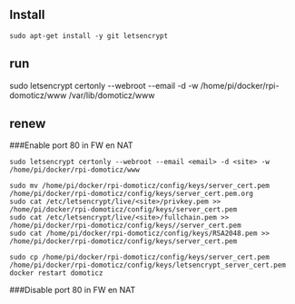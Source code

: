 ## Install
```
sudo apt-get install -y git letsencrypt

```

## run

sudo letsencrypt certonly --webroot --email <email> -d <site> -w /home/pi/docker/rpi-domoticz/www
/var/lib/domoticz/www



## renew

###Enable port 80 in FW en NAT
```
sudo letsencrypt certonly --webroot --email <email> -d <site> -w /home/pi/docker/rpi-domoticz/www

sudo mv /home/pi/docker/rpi-domoticz/config/keys/server_cert.pem /home/pi/docker/rpi-domoticz/config/keys/server_cert.pem.org 
sudo cat /etc/letsencrypt/live/<site>/privkey.pem >> /home/pi/docker/rpi-domoticz/config/keys/server_cert.pem
sudo cat /etc/letsencrypt/live/<site>/fullchain.pem >> /home/pi/docker/rpi-domoticz/config/keys//server_cert.pem
sudo cat /home/pi/docker/rpi-domoticz/config/keys/RSA2048.pem >> /home/pi/docker/rpi-domoticz/config/keys/server_cert.pem

sudo cp /home/pi/docker/rpi-domoticz/config/keys/server_cert.pem /home/pi/docker/rpi-domoticz/config/keys/letsencrypt_server_cert.pem
docker restart domoticz
```

###Disable port 80 in FW en NAT